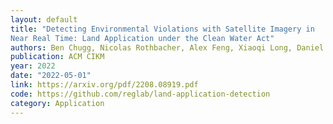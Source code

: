 ```yaml
---
layout: default 
title: "Detecting Environmental Violations with Satellite Imagery in
Near Real Time: Land Application under the Clean Water Act"
authors: Ben Chugg, Nicolas Rothbacher, Alex Feng, Xiaoqi Long, Daniel E. Ho 
publication: ACM CIKM
year: 2022
date: "2022-05-01"
link: https://arxiv.org/pdf/2208.08919.pdf
code: https://github.com/reglab/land-application-detection
category: Application
---
```

